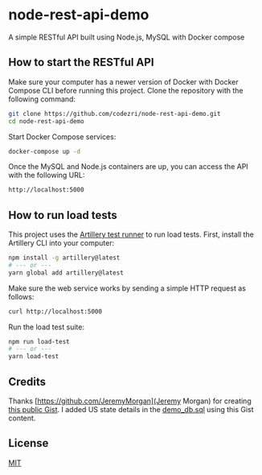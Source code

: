 # node-rest-api-demo
A simple RESTful API built using Node.js, MySQL with Docker compose

## How to start the RESTful API
Make sure your computer has a newer version of Docker with Docker Compose CLI before running this project. Clone the repository with the following command:

```bash
git clone https://github.com/codezri/node-rest-api-demo.git
cd node-rest-api-demo
```

Start Docker Compose services:
```bash
docker-compose up -d
```

Once the MySQL and Node.js containers are up, you can access the API with the following URL:
```bash
http://localhost:5000
```

## How to run load tests
This project uses the [Artillery test runner](https://github.com/artilleryio/artillery) to run load tests. First, install the Artillery CLI into your computer:
```bash
npm install -g artillery@latest
# --- or ---
yarn global add artillery@latest
```

Make sure the web service works by sending a simple HTTP request as follows:
```bash
curl http://localhost:5000
```

Run the load test suite:
```bash
npm run load-test
# --- or ---
yarn load-test
```

## Credits
Thanks [https://github.com/JeremyMorgan](Jeremy Morgan) for creating [this public Gist](https://gist.github.com/JeremyMorgan/5833666). I added US state details in the [demo_db.sql](./db_dumps/demo_db.sql) using this Gist content.

## License
[MIT](LICENSE)
